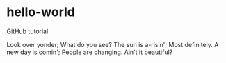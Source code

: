 hello-world
===========

GitHub tutorial

Look over yonder;  What do you see?
The sun is a-risin';  Most definitely.
A new day is comin';  People are changing.
Ain't it beautiful?
